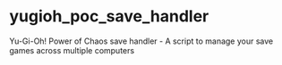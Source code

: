 # yugioh_poc_save_handler
Yu-Gi-Oh! Power of Chaos save handler - A script to manage your save games across multiple computers

